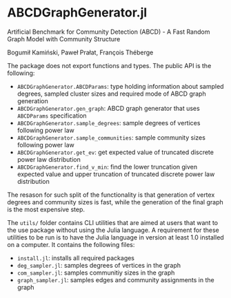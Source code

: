# ABCDGraphGenerator.jl
Artificial Benchmark for Community Detection (ABCD) - A Fast Random Graph Model with Community Structure

Bogumił Kamiński, Paweł Prałat, François Théberge

The package does not export functions and types. The public API is the following:
* `ABCDGraphGenerator.ABCDParams`: type holding information about sampled degrees,
  sampled cluster sizes and required mode of ABCD graph generation
* `ABCDGraphGenerator.gen_graph`: ABCD graph generator that uses `ABCDParams`
  specification
* `ABCDGraphGenerator.sample_degrees`: sample degrees of vertices following power law
* `ABCDGraphGenerator.sample_communities`: sample community sizes following power law
* `ABCDGraphGenerator.get_ev`: get expected value of truncated discrete power law distribution
* `ABCDGraphGenerator.find_v_min`: find the lower truncation given expected value
  and upper truncation of truncated discrete power law distribution

The resason for such split of the functionality is that generation of vertex degrees
and community sizes is fast, while the generation of the final graph is the most expensive step.

The `utils/` folder contains CLI utilities that are aimed at users that want
to the use package without using the Julia language. A requirement for these
utilities to be run is to have the Julia language in version at least 1.0 installed on a computer.
It contains the following files:
* `install.jl`: installs all required packages
* `deg_sampler.jl`: samples degrees of vertices in the graph
* `com_sampler.jl`: samples communitiy sizes in the graph
* `graph_sampler.jl`: samples edges and community assignments in the graph
